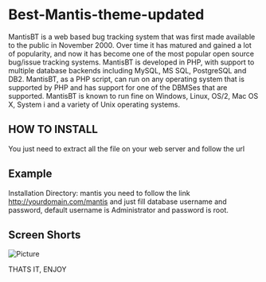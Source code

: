 Best-Mantis-theme-updated
=========================

MantisBT is a web based bug tracking system that was first made available to the public in November 2000. Over time it has matured and gained a lot of popularity, and now it has become one of the most popular open source bug/issue tracking systems. MantisBT is developed in PHP, with support to multiple database backends including MySQL, MS SQL, PostgreSQL and DB2.  MantisBT, as a PHP script, can run on any operating system that is supported by PHP and has support for one of the DBMSes that are supported. MantisBT is known to run fine on Windows, Linux, OS/2, Mac OS X, System i and a variety of Unix operating systems.

HOW TO INSTALL
--------------------------------------------------------------------------------------
You just need to extract all the file on your web server and follow the url 

Example
---------------------------------------------------------------------------------------
Installation Directory: mantis
you need to follow the link http://yourdomain.com/mantis 
and just fill database username and password, default username is Administrator and password is root.

Screen Shorts
---------------------------------------------------------------------------------------
![Picture](http://s21.postimg.org/tpnayz4s5/best_mantis_updated_UI.jpg)



THATS IT, ENJOY
